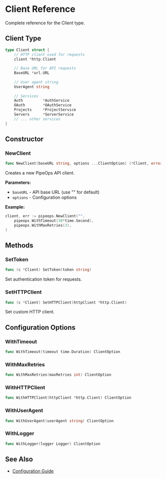 # Client Reference

Complete reference for the Client type.

## Client Type

```go
type Client struct {
    // HTTP client used for requests
    client *http.Client
    
    // Base URL for API requests
    BaseURL *url.URL
    
    // User agent string
    UserAgent string
    
    // Services
    Auth         *AuthService
    OAuth        *OAuthService
    Projects     *ProjectService
    Servers      *ServerService
    // ... other services
}
```

## Constructor

### NewClient

```go
func NewClient(baseURL string, options ...ClientOption) (*Client, error)
```

Creates a new PipeOps API client.

**Parameters:**
- `baseURL` - API base URL (use "" for default)
- `options` - Configuration options

**Example:**
```go
client, err := pipeops.NewClient("",
    pipeops.WithTimeout(30*time.Second),
    pipeops.WithMaxRetries(3),
)
```

## Methods

### SetToken

```go
func (c *Client) SetToken(token string)
```

Set authentication token for requests.

### SetHTTPClient

```go
func (c *Client) SetHTTPClient(httpClient *http.Client)
```

Set custom HTTP client.

## Configuration Options

### WithTimeout

```go
func WithTimeout(timeout time.Duration) ClientOption
```

### WithMaxRetries

```go
func WithMaxRetries(maxRetries int) ClientOption
```

### WithHTTPClient

```go
func WithHTTPClient(httpClient *http.Client) ClientOption
```

### WithUserAgent

```go
func WithUserAgent(userAgent string) ClientOption
```

### WithLogger

```go
func WithLogger(logger Logger) ClientOption
```

## See Also

- [Configuration Guide](../getting-started/configuration.md)
